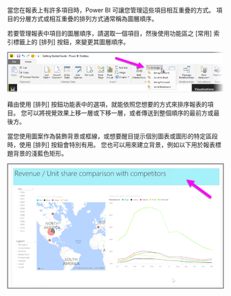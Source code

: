 當您在報表上有許多項目時，Power BI 可讓您管理這些項目相互重疊的方式。 項目的分層方式或相互重疊的排列方式通常稱為圖層順序。

若要管理報表中項目的圖層順序，請選取一個項目，然後使用功能區之 [常用] 索引標籤上的 [排列] 按鈕，來變更其圖層順序。

![](media/3-11f-arrange-visual-zorder/3-11f_1.png)

藉由使用 [排列] 按鈕功能表中的選項，就能依照您想要的方式來排序報表的項目。 您可以將視覺效果上移一層或下移一層，或者傳送到整個順序的最前方或最後方。

當您使用圖案作為裝飾背景或框線，或想要醒目提示個別圖表或圖形的特定區段時，使用 [排列] 按鈕會特別有用。 您也可以用來建立背景，例如以下用於報表標題背景的淺藍色矩形。

![](media/3-11f-arrange-visual-zorder/3-11f_2.png)

